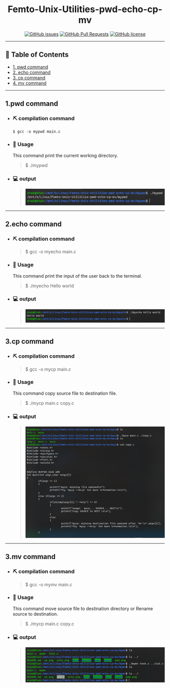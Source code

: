 
<h1 align="center">Femto-Unix-Utilities-pwd-echo-cp-mv</h1>

<div align="center">

[![GitHub issues](https://img.shields.io/github/issues/ehababdalnaby/Femto-Unix-Utilities-pwd-echo-cp-mv)](https://github.com/ehababdalnaby/Femto-Unix-Utilities-pwd-echo-cp-mv/issues)
[![GitHub Pull Requests](https://img.shields.io/github/issues-pr/kylelobo/The-Documentation-Compendium.svg)](https://github.com/ehababdalnaby/Femto-Unix-Utilities-pwd-echo-cp-mv/pulls)
[![GitHub license](https://img.shields.io/badge/license-MIT-green)](https://github.com/ehababdalnaby/Femto-Unix-Utilities-pwd-echo-cp-mv/blob/main/LICENSE.md)

</div>

---
## 📝 Table of Contents

- [1. pwd command](#pwd_command)
- [2. echo command](#echo_command)
- [3. cp command](#cp_command)
- [4. mv command](#mv_command)


---
## 1.pwd command <a name = "pwd_command"></a>
- ### ⛏️ compilation command
    ```$ gcc -o mypwd main.c```
- ### 🎈 Usage
    This command print the current working directory.

    >$ ./mypwd
- ### 💻 output
    >![Example of the output for pwd](./pwd.png "Example of the output")


---
## 2.echo command <a name = "echo_command"></a>
- ### ⛏️ compilation command 
    >$ gcc -o myecho main.c
- ### 🎈 Usage
    This command print the input of the user back to the terminal.

    >$ ./myecho Hello world 
- ### 💻 output
    >![Example of the output for pwd](./echo.png "Example of the output")


---
## 3.cp command <a name = "cp_command"></a>
- ### ⛏️ compilation command 
    >$ gcc -o mycp main.c
- ### 🎈 Usage
    This command copy source file to destination file.

    >$ ./mycp main.c copy.c 
- ### 💻 output
    >![Example of the output for pwd](./cp.png "Example of the output")


---
## 3.mv command <a name = "mv_command"></a>
- ### ⛏️ compilation command 
    >$ gcc -o mymv main.c
- ### 🎈 Usage
    This command move source file to destination directory or Rename source to destination.

    >$ ./mycp main.c copy.c 
- ### 💻 output
    >![Example of the output for pwd](./mv.png "Example of the output")


